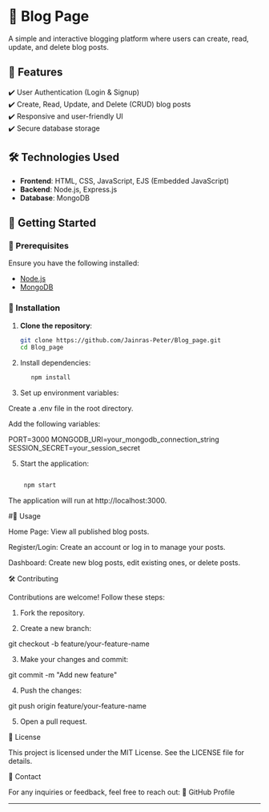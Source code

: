 

# 📝 Blog Page

A simple and interactive blogging platform where users can create, read, update, and delete blog posts.

## 📌 Features

✔️ User Authentication (Login & Signup)  
✔️ Create, Read, Update, and Delete (CRUD) blog posts  
✔️ Responsive and user-friendly UI  
✔️ Secure database storage  

## 🛠️ Technologies Used

- **Frontend**: HTML, CSS, JavaScript, EJS (Embedded JavaScript)  
- **Backend**: Node.js, Express.js  
- **Database**: MongoDB  

## 🚀 Getting Started

### 🔹 Prerequisites

Ensure you have the following installed:

- [Node.js](https://nodejs.org/)
- [MongoDB](https://www.mongodb.com/)

### 🔹 Installation

1. **Clone the repository**:
   ```sh
   git clone https://github.com/Jainras-Peter/Blog_page.git
   cd Blog_page

2. Install dependencies:
   ```sh
      npm install


4. Set up environment variables:

Create a .env file in the root directory.

Add the following variables:

PORT=3000
MONGODB_URI=your_mongodb_connection_string
SESSION_SECRET=your_session_secret



5. Start the application:
    ```sh

     npm start

The application will run at http://localhost:3000.



#📌 Usage

Home Page: View all published blog posts.

Register/Login: Create an account or log in to manage your posts.

Dashboard: Create new blog posts, edit existing ones, or delete posts.


🛠️ Contributing

Contributions are welcome! Follow these steps:

1. Fork the repository.


2. Create a new branch:

git checkout -b feature/your-feature-name


3. Make your changes and commit:

git commit -m "Add new feature"


4. Push the changes:

git push origin feature/your-feature-name


5. Open a pull request.



📜 License

This project is licensed under the MIT License. See the LICENSE file for details.

📧 Contact

For any inquiries or feedback, feel free to reach out:
🔗 GitHub Profile

---


